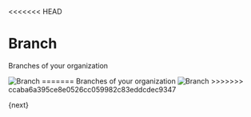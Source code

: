 <<<<<<< HEAD
# Branch

Branches of your organization

<img class="screenshot" alt="Branch" src="/docs/assets/img/human-resources/branch.png">
=======
Branches of your organization

<img class="screenshot" alt="Branch" src="{{docs_base_url}}/assets/img/human-resources/branch.png">
>>>>>>> ccaba6a395ce8e0526cc059982c83eddcdec9347

{next}
